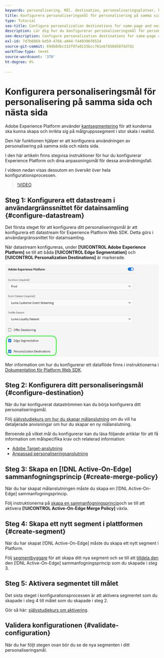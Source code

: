 ```yaml
---
keywords: personalisering, Mål. destination, personaliseringsplatser, konfigurera destinationer för personalisering, samma sida, nästa sida;
title: Konfigurera personaliseringsmål för personalisering på samma sida och nästa sida
type: Tutorial
seo-title: Configure personalization destinations for same-page and next-page personalization.
description: Lär dig hur du konfigurerar personaliseringsmål för personalisering på samma sida och nästa sida.
seo-description: Configure personalization destinations for same-page and next-page personalization.
exl-id: 7d7b6869-bd59-4766-a044-f449396f6524
source-git-commit: 69db8dbc315f97a0133bcc761ebf850d587dd7d1
workflow-type: tm+mt
source-wordcount: '370'
ht-degree: 0%

---
```


# Konfigurera personaliseringsmål för personalisering på samma sida och nästa sida

Adobe Experience Platform använder [kantsegmentering](../../segmentation/ui/edge-segmentation.md) för att kunderna ska kunna skapa och inrikta sig på målgruppssegment i stor skala i realtid.

Den här funktionen hjälper er att konfigurera användningen av personalisering på samma sida och nästa sida.

I den här artikeln finns stegvisa instruktioner för hur du konfigurerar Experience Platform och dina anpassningsmål för dessa användningsfall.

I videon nedan visas dessutom en översikt över hela konfigurationsprocessen.

>[!VIDEO](https://video.tv.adobe.com/v/340091/)

## Steg 1: Konfigurera ett datastream i användargränssnittet för datainsamling {#configure-datastream}

Det första steget för att konfigurera ditt personaliseringsmål är att konfigurera ett datastream för Experience Platform Web SDK. Detta görs i användargränssnittet för datainsamling.

När datastream konfigureras, under **[!UICONTROL Adobe Experience Platform]** se till att båda **[!UICONTROL Edge Segmentation]** och **[!UICONTROL Personalization Destinations]** är markerade.

![Datastream-konfiguration](../assets/ui/configure-personalization-destinations/datastream-config.png)

Mer information om hur du konfigurerar ett dataflöde finns i instruktionerna i [Dokumentation för Platform Web SDK](../../edge/fundamentals/datastreams.md).

## Steg 2: Konfigurera ditt personaliseringsmål {#configure-destination}

När du har konfigurerat dataströmmen kan du börja konfigurera ditt personaliseringsmål.

Följ [självstudiekurs om hur du skapar målanslutning](../ui/connect-destination.md) om du vill ha detaljerade anvisningar om hur du skapar en ny målanslutning.

Beroende på vilket mål du konfigurerar kan du läsa följande artiklar för att få information om målspecifika krav och relaterad information:

* [Adobe Target-anslutning](../catalog/personalization/adobe-target-connection.md)
* [Anpassad personaliseringsanslutning](../catalog/personalization/custom-personalization.md)

## Steg 3: Skapa en [!DNL Active-On-Edge] sammanfogningsprincip {#create-merge-policy}

När du har skapat målanslutningen måste du skapa en [!DNL Active-On-Edge] sammanfogningsprincip.

Följ instruktionerna på [skapa en sammanfogningsprincip](../../profile/merge-policies/ui-guide.md#create-a-merge-policy)och se till att aktivera **[!UICONTROL Active-On-Edge Merge Policy]** växla.

## Steg 4: Skapa ett nytt segment i plattformen {#create-segment}

När du har skapat [!DNL Active-On-Edge] måste du skapa ett nytt segment i Platform.

Följ [segmentbyggare](../../segmentation/ui/segment-builder.md) för att skapa ditt nya segment och se till att [tilldela den](../../segmentation/ui/segment-builder.md#merge-policies) den [!DNL Active-On-Edge] sammanfogningsprincip som du skapade i steg 3.

## Steg 5: Aktivera segmentet till målet

Det sista steget i konfigurationsprocessen är att aktivera segmentet som du skapade i steg 4 till målet som du skapade i steg 2.

Gör så här: [självstudiekurs om aktivering](../ui/activate-profile-request-destinations.md).

## Validera konfigurationen {#validate-configuration}

När du har följt stegen ovan bör du se de nya segmenten i ditt personaliseringsmål.

